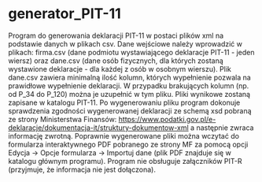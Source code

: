 # generator_PIT-11
Program do generowania deklaracji PIT-11 w postaci plików xml na podstawie danych w plikach csv. Dane wejściowe należy wprowadzić w plikach: firma.csv
(dane podmiotu wystawiającego deklaracje PIT-11 - jeden wiersz) oraz dane.csv (dane osób fizycznych, dla których zostaną wystawione deklaracje - dla każdej
z osób w osobnym wierszu). Plik dane.csv zawiera minimalną ilość kolumn, których wypełnienie pozwala na prawidłowe wypełnienie deklaracji.
W przypadku brakujących kolumn (np. od P_34 do P_120) można je uzupełnić w tym pliku.
Pliki wynikowe zostaną zapisane w katalogu PIT-11. Po wygenerowaniu pliku program dokonuje sprawdzenia zgodności wygenerowanej deklaracji ze schemą xsd
pobraną ze strony Ministerstwa Finansów: https://www.podatki.gov.pl/e-deklaracje/dokumentacja-it/struktury-dokumentow-xml a następnie zwraca informację zwrotną.
Poprawnie wygenerowane pliki można wczytać do formularza interaktywnego PDF pobranego ze strony MF za pomocą opcji Edycja -> Opcje formularza -> Importuj dane
(plik PDF znajduje się w katalogu głównym programu). Program nie obsługuje załączników PIT-R (przyjmuje, że informacja nie jest dołączona).
